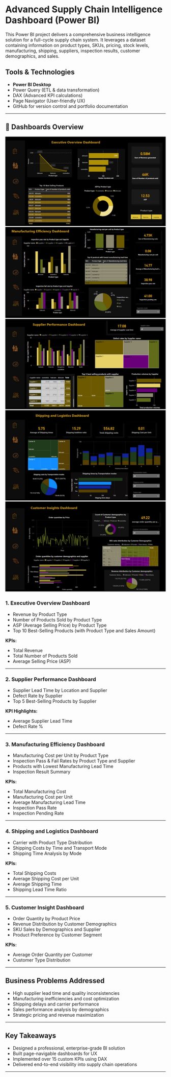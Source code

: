 #  Advanced Supply Chain Intelligence Dashboard (Power BI)

This Power BI project delivers a comprehensive business intelligence solution for a full-cycle supply chain system. It leverages a  dataset containing information on product types, SKUs, pricing, stock levels, manufacturing, shipping, suppliers, inspection results, customer demographics, and sales.

##  Tools & Technologies
- **Power BI Desktop**
- Power Query (ETL & data transformation)
- DAX (Advanced KPI calculations)
- Page Navigator (User-friendly UX)
- GitHub for version control and portfolio documentation



---


## 📁 Dashboards Overview

![Image Alt](https://github.com/IT21272004/Advanced-Supply-Chain-Data-analysis/blob/25ca939d62283dd00ad7631dba641ce43a3019a6/Overview.jpeg)
![Image Alt](https://github.com/IT21272004/Advanced-Supply-Chain-Data-analysis/blob/25ca939d62283dd00ad7631dba641ce43a3019a6/Manufacturing%20Efficiency.jpeg)
![Image Alt](https://github.com/IT21272004/Advanced-Supply-Chain-Data-analysis/blob/25ca939d62283dd00ad7631dba641ce43a3019a6/Supplier%20performance.jpeg)
![Image Alt](https://github.com/IT21272004/Advanced-Supply-Chain-Data-analysis/blob/25ca939d62283dd00ad7631dba641ce43a3019a6/Shipping%20and%20logistics.jpeg)
![Image Alt](https://github.com/IT21272004/Advanced-Supply-Chain-Data-analysis/blob/25ca939d62283dd00ad7631dba641ce43a3019a6/Customer%20insights.jpeg)


###  1. Executive Overview Dashboard
- Revenue by Product Type
- Number of Products Sold by Product Type
- ASP (Average Selling Price) by Product Type
- Top 10 Best-Selling Products (with Product Type and Sales Amount)

**KPIs:**
- Total Revenue  
- Total Number of Products Sold  
- Average Selling Price (ASP)  

---

###  2. Supplier Performance Dashboard
- Supplier Lead Time by Location and Supplier
- Defect Rate by Supplier
- Top 5 Best-Selling Products by Supplier

**KPI Highlights:**
- Average Supplier Lead Time  
- Defect Rate %

---

###  3. Manufacturing Efficiency Dashboard
- Manufacturing Cost per Unit by Product Type
- Inspection Pass & Fail Rates by Product Type and Supplier
- Products with Lowest Manufacturing Lead Time
- Inspection Result Summary

**KPIs:**
- Total Manufacturing Cost  
- Manufacturing Cost per Unit  
- Average Manufacturing Lead Time  
- Inspection Pass Rate  
- Inspection Pending Rate  

---

###  4. Shipping and Logistics Dashboard
- Carrier with Product Type Distribution
- Shipping Costs by Time and Transport Mode
- Shipping Time Analysis by Mode

**KPIs:**
- Total Shipping Costs  
- Average Shipping Cost per Unit  
- Average Shipping Time  
- Shipping Lead Time Ratio  

---

###  5. Customer Insight Dashboard
- Order Quantity by Product Price
- Revenue Distribution by Customer Demographics
- SKU Sales by Demographics and Supplier
- Product Preference by Customer Segment

**KPIs:**
- Average Order Quantity per Customer  
- Customer Type Distribution  

---

##  Business Problems Addressed
- High supplier lead time and quality inconsistencies
- Manufacturing inefficiencies and cost optimization
- Shipping delays and carrier performance
- Sales performance analysis by demographics
- Strategic pricing and revenue maximization

---

##  Key Takeaways
- Designed a professional, enterprise-grade BI solution
- Built page-navigable dashboards for UX
- Implemented over 15 custom KPIs using DAX
- Delivered end-to-end visibility into supply chain operations

---
